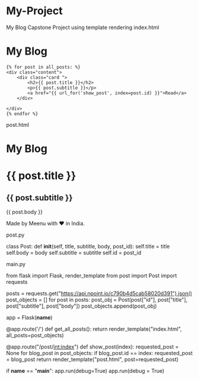 # My-Project
My Blog Capstone Project using template rendering
index.html

<!DOCTYPE html>
<html lang="en">
<head>
    <meta charset="UTF-8">
    <title>Title</title>
    <link href="https://fonts.googleapis.com/css2?family=Raleway" rel="stylesheet">
    <link rel="stylesheet" href="../static/css/styles.css">
</head>
<body>
<div class="wrapper">
    <div class="top">
        <div class="title"><h1>My Blog</h1></div>
    </div>

    {% for post in all_posts: %}
    <div class="content">
        <div class="card ">
            <h2>{{ post.title }}</h2>
            <p>{{ post.subtitle }}</p>
            <a href="{{ url_for('show_post', index=post.id) }}">Read</a>
        </div>

    </div>
    {% endfor %}

post.html

<!DOCTYPE html>
<html lang="en">
<head>
    <meta charset="UTF-8">
    <title>Title</title>
     <link href="https://fonts.googleapis.com/css2?family=Raleway" rel="stylesheet">
    <link rel="stylesheet" href="../static/css/styles.css">
</head>
<body>
<div class="wrapper">
    <div class="top">
        <div class="title"><h1>My Blog</h1></div>
    </div>
    <div class="content">
        <div class="card">
            <h1> {{ post.title }}</h1>
            <h2> {{ post.subtitle }}</h2>
            <p> {{ post.body }}</p>
        </div>
    </div>
</div>
</body>
<footer>
    <p>Made by Meenu with ♥️ in India.</p>
</footer>
</html>

    

post.py

class Post:
    def __init__(self, title, subtitle, body, post_id):
        self.title = title
        self.body = body
        self.subtitle = subtitle
        self.id = post_id


main.py

from flask import Flask, render_template
from post import Post
import requests

posts = requests.get("https://api.npoint.io/c790b4d5cab58020d391").json()
post_objects = []
for post in posts:
    post_obj = Post(post["id"], post["title"], post["subtitle"], post["body"])
    post_objects.append(post_obj)

app = Flask(__name__)


@app.route('/')
def get_all_posts():
    return render_template("index.html", all_posts=post_objects)


@app.route("/post/<int:index>")
def show_post(index):
    requested_post = None
    for blog_post in post_objects:
        if blog_post.id == index:
            requested_post = blog_post
    return render_template("post.html", post=requested_post)


if __name__ == "__main__":
    app.run(debug=True)
     app.run(debug = True)
     
